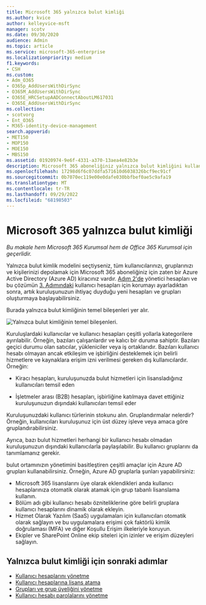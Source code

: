 ```yaml
---
title: Microsoft 365 yalnızca bulut kimliği
ms.author: kvice
author: kelleyvice-msft
manager: scotv
ms.date: 09/30/2020
audience: Admin
ms.topic: article
ms.service: microsoft-365-enterprise
ms.localizationpriority: medium
f1.keywords:
- CSH
ms.custom:
- Adm_O365
- O365p_AddUsersWithDirSync
- O365M_AddUsersWithDirSync
- O365E_HRCSetupAADConnectAboutLM617031
- O365E_AddUsersWithDirSync
ms.collection:
- scotvorg
- Ent_O365
- M365-identity-device-management
search.appverid:
- MET150
- MOP150
- MOE150
- MBS150
ms.assetid: 01920974-9e6f-4331-a370-13aea4e82b3e
description: Microsoft 365 aboneliğiniz yalnızca bulut kimliğini kullanırken kullanıcı ve grup oluşturmayı açıklar.
ms.openlocfilehash: 17298d6f6c07ddfa571610d6038326bcf9ec91cf
ms.sourcegitcommit: 0b7070ec119e00e0dafe030bbfbef0ae5c9afa19
ms.translationtype: MT
ms.contentlocale: tr-TR
ms.lasthandoff: 09/29/2022
ms.locfileid: "68198503"
---
```

# <a name="microsoft-365-cloud-only-identity"></a>Microsoft 365 yalnızca bulut kimliği

*Bu makale hem Microsoft 365 Kurumsal hem de Office 365 Kurumsal için geçerlidir.*

Yalnızca bulut kimlik modelini seçtiyseniz, tüm kullanıcılarınızı, gruplarınızı ve kişilerinizi depolamak için Microsoft 365 aboneliğiniz için zaten bir Azure Active Directory (Azure AD) kiracınız vardır. [Adım 2'de](protect-your-global-administrator-accounts.md) yönetici hesapları ve bu çözümün [3. Adımındaki](microsoft-365-secure-sign-in.md) kullanıcı hesapları için korumayı ayarladıktan sonra, artık kuruluşunuzun ihtiyaç duyduğu yeni hesapları ve grupları oluşturmaya başlayabilirsiniz.

Burada yalnızca bulut kimliğinin temel bileşenleri yer alır.
 
![Yalnızca bulut kimliğinin temel bileşenleri.](../media/about-microsoft-365-identity/cloud-only-identity.png)

Kuruluşlardaki kullanıcılar ve kullanıcı hesapları çeşitli yollarla kategorilere ayırılabilir. Örneğin, bazıları çalışanlardır ve kalıcı bir duruma sahiptir. Bazıları geçici durumu olan satıcılar, yükleniciler veya iş ortaklarıdır. Bazıları kullanıcı hesabı olmayan ancak etkileşim ve işbirliğini desteklemek için belirli hizmetlere ve kaynaklara erişim izni verilmesi gereken dış kullanıcılardır. Örneğin:

- Kiracı hesapları, kuruluşunuzda bulut hizmetleri için lisansladığınız kullanıcıları temsil eden

- İşletmeler arası (B2B) hesapları, işbirliğine katılmaya davet ettiğiniz kuruluşunuzun dışındaki kullanıcıları temsil eder

Kuruluşunuzdaki kullanıcı türlerinin stokunu alın. Gruplandırmalar nelerdir? Örneğin, kullanıcıları kuruluşunuz için üst düzey işleve veya amaca göre gruplandırabilirsiniz.

Ayrıca, bazı bulut hizmetleri herhangi bir kullanıcı hesabı olmadan kuruluşunuzun dışındaki kullanıcılarla paylaşılabilir. Bu kullanıcı gruplarını da tanımlamanız gerekir.

bulut ortamınızın yönetimini basitleştiren çeşitli amaçlar için Azure AD grupları kullanabilirsiniz. Örneğin, Azure AD gruplarla şunları yapabilirsiniz:

- Microsoft 365 lisanslarını üye olarak eklendikleri anda kullanıcı hesaplarınıza otomatik olarak atamak için grup tabanlı lisanslama kullanın.
- Bölüm adı gibi kullanıcı hesabı özniteliklerine göre belirli gruplara kullanıcı hesaplarını dinamik olarak ekleyin.
- Hizmet Olarak Yazılım (SaaS) uygulamaları için kullanıcıları otomatik olarak sağlayın ve bu uygulamalara erişimi çok faktörlü kimlik doğrulaması (MFA) ve diğer Koşullu Erişim ilkeleriyle koruyun.
- Ekipler ve SharePoint Online ekip siteleri için izinler ve erişim düzeyleri sağlayın.

## <a name="next-steps-for-cloud-only-identity"></a>Yalnızca bulut kimliği için sonraki adımlar

- [Kullanıcı hesaplarını yönetme](manage-microsoft-365-accounts.md)
- [Kullanıcı hesaplarına lisans atama](assign-licenses-to-user-accounts.md)
- [Grupları ve grup üyeliğini yönetme](manage-microsoft-365-groups.md)
- [Kullanıcı hesabı parolalarını yönetme](manage-microsoft-365-passwords.md)

